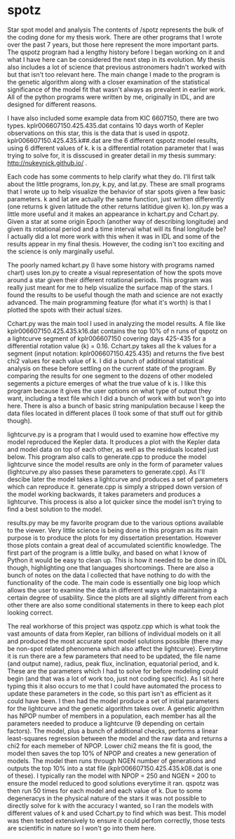 # spotz
Star spot model and analysis
The contents of /spotz represents the bulk of the coding done for my thesis work.
There are other programs that I wrote over the past 7 years, but those here represent the more important parts.
The qspotz program had a lengthy history before I began working on it and what I have here can be considered the next step in its evolution.
My thesis also includes a lot of science that previous astronomers hadn't worked with but that isn't too relevant here.
The main change I made to the program is the genetic algorithm along with a closer examination of the statistical significance of the model fit that wasn't always as prevalent in earlier work.
All of the python programs were written by me, originally in IDL, and are designed for different reasons.

I have also included some example data from KIC 6607150, there are two types.
  kplr006607150.425.435.dat contains 10 days worth of Kepler observations on this star, this is the data that is used in qspotz.
  kplr006607150.425.435.k##.dat are the 6 different qspotz model results, using 6 different values of k.
k is a differential rotation parameter that I was trying to solve for, it is disscused in greater detail in my thesis summary: http://nukeynick.github.io/ .

Each code has some comments to help clarify what they do.
I'll first talk about the little programs, lon.py, k.py, and lat.py.
These are small programs that I wrote up to help visualize the behavior of star spots given a few basic parameters.
k and lat are actually the same function, just written differently (one returns k given latitude the other returns latitidue given k).
lon.py was a little more useful and it makes an appearance in kchart.py and Cchart.py.  Given a star at some origin Epoch (another way of describing longitude) and given its rotational period and a time interval what will its final longitude be?
I actually did a lot more work with this when it was in IDL and some of the results appear in my final thesis.  However, the coding isn't too exciting and the science is only marginally useful.

The poorly named kchart.py (I have some history with programs named chart) uses lon.py to create a visual representation of how the spots move around a star given their different rotational periods.
This program was really just meant for me to help visualize the surface map of the stars.  I found the results to be useful though the math and science are not exactly advanced.
The main programming feature (for what it's worth) is that I plotted the spots with their actual sizes.

Cchart.py was the main tool I used in analyzing the model results.
A file like kplr006607150.425.435.k16.dat contains the top 10% of n runs of qspotz on a lightcurve segment of kplr006607150 covering days 425-435 for a differential rotation value (k) = 0.16.
Cchart.py takes all the k values for a segment (input notation: kplr006607150.425.435) and returns the five best chi2 values for each value of k.
I did a bunch of additional statistical analysis on these before settling on the current state of the program.
By comparing the results for one segment to the dozens of other modeled segements a picture emerges of what the true value of k is.
I like this program because it gives the user options on what type of output they want, including a text file which I did a bunch of work with but won't go into here.
There is also a bunch of basic string manipulation because I keep the data files located in different places (I took some of that stuff out for githib though).

lightcurve.py is a program that I would used to examine how effective my model reproduced the Kepler data.
It produces a plot with the Kepler data and model data on top of each other, as well as the residuals located just below.
This program also calls to generate.cpp to produce the model lightcurve since the model results are only in the form of parameter values (lightcurve.py also passes these parameters to generate.cpp).
As I'll descibe later the model takes a lightcurve and produces a set of parameters which can reproduce it.
generate.cpp is simply a stripped down version of the model working backwards, it takes parameters and produces a lightcurve.
This process is also a lot quicker since the model isn't trying to find a best solution to the model.

results.py may be my favorite program due to the various options available to the viewer.
Very little science is being done in this program as its main purpose is to produce the plots for my dissertation presentation.
However those plots contain a great deal of accumulated scientific knowledge.
The first part of the program is a little bulky, and based on what I know of Python it would be easy to clean up.
This is how it needed to be done in IDL though, highlighting one that languages shortcomings.
There are also a bunch of notes on the data I collected that have nothing to do with the functionality of the code.
The main code is essentially one big loop which allows the user to examine the data in different ways while maintaining a certain degree of usability.
Since the plots are all slightly different from each other there are also some conditional statements in there to keep each plot looking correct.

The real workhorse of this project was qspotz.cpp which is what took the vast amounts of data from Kepler, ran billions of individual models on it all and produced the most accurate spot model solutions possible (there may be non-spot related phenomena which also affect the lightcurve).
Everytime it is run there are a few parameters that need to be updated, the file name (and output name), radius, peak flux, inclination, equatorial period, and k.
These are the parameters which I had to solve for before modeling could begin (and that was a lot of work too, just not coding specific).
As I sit here typing this it also occurs to me that I could have automated the process to update these parameters in the code, so this part isn't as efficient as it could have been.
I then had the model produce a set of initial parameters for the lightcurve and the genetic algorithm takes over.
A genetic algorithm has NPOP number of members in a population, each member has all the parameters needed to produce a lightcurve (9 depending on certain factors).
The model, plus a bunch of additional checks, performs a linear least-squares regression between the model and the raw data and returns a chi2 for each memeber of NPOP.
Lower chi2 means the fit is good, the model then saves the top 10% of NPOP and creates a new generation of models.
The model then runs through NGEN number of generations and outputs the top 10% into a stat file (kplr006607150.425.435.k08.dat is one of these).
I typically ran the model with NPOP = 250 and NGEN = 200 to ensure the model reduced to good solutions everytime it ran.
qspotz was then run 50 times for each model and each value of k.
Due to some degeneracys in the physical nature of the stars it was not possible to directly solve for k with the accuracy I wanted, so I ran the models with different values of k and used Cchart.py to find which was best.
This model was then tested extensively to ensure it could perfom correctly, those tests are scientific in nature so I won't go into them here.
